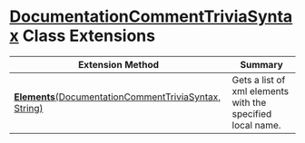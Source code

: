 # [DocumentationCommentTriviaSyntax](https://docs.microsoft.com/en-us/dotnet/api/microsoft.codeanalysis.csharp.syntax.documentationcommenttriviasyntax) Class Extensions

| Extension Method | Summary |
| ---------------- | ------- |
| [**Elements**(DocumentationCommentTriviaSyntax, String)](../../../../../Roslynator/CSharp/SyntaxExtensions/Elements/README.md) | Gets a list of xml elements with the specified local name\. |

